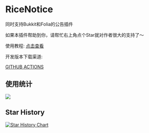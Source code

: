 # RiceNotice

同时支持Bukkit和Folia的公告插件

如果本插件帮助到你，请帮忙右上角点个Star就对作者很大的支持了～

使用教程: [点击查看](https://ricedoc.handyplus.cn/wiki/RiceNotice)

开发版本下载渠道:

[GITHUB ACTIONS](https://github.com/handy-git/PlayerChat/actions)

## 使用统计

![](https://bstats.org/signatures/bukkit/RiceNotice.svg)

## Star History

[![Star History Chart](https://api.star-history.com/svg?repos=handyplus/RiceNotice&type=Date)](https://star-history.com/#handyplus/RiceNotice&Date)


